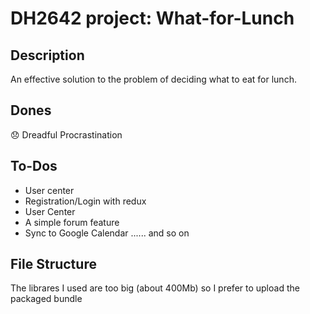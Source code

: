 # DH2642 project: What-for-Lunch

## Description

An effective solution to the problem of deciding what to eat for lunch.

## Dones

😞 Dreadful Procrastination

## To-Dos 

- User center
- Registration/Login with redux
- User Center
- A simple forum feature
- Sync to Google Calendar
...... and so on

## File Structure

The librares I used are too big (about 400Mb) so I prefer to upload the packaged bundle
